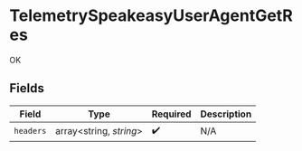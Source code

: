 # TelemetrySpeakeasyUserAgentGetRes

OK


## Fields

| Field                   | Type                    | Required                | Description             |
| ----------------------- | ----------------------- | ----------------------- | ----------------------- |
| `headers`               | array<string, *string*> | :heavy_check_mark:      | N/A                     |